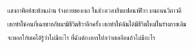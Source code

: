 แสงอาทิตย์สะท้อนผ่าน ร่างกายของเธอ
ในช่วงเวลาสิบแปดนาฬิกา บนถนนวิภาวดี

เธอทำให้คนที่เฉยชากลับมามีชีวิตชีวาอีกครั้ง
เธอทำให้ฉันได้มีชีวิตใหม่ในร่างกายเดิม

จะบอกให้เธอได้รู้ว่าไม่มีอะไร
ที่ฉันต้องการไปกว่าเธออีกแล้วไม่มีอะไร